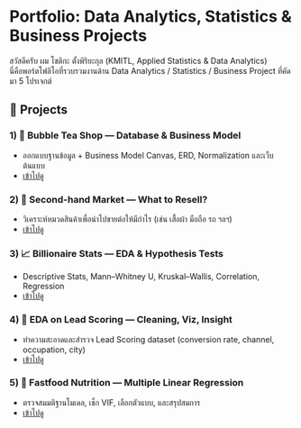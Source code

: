 # Portfolio: Data Analytics, Statistics & Business Projects

สวัสดีครับ ผม โชติกะ ตั้งพิริยะกุล (KMITL, Applied Statistics & Data Analytics)  
นี่คือพอร์ตโฟลิโอที่รวบรวมงานด้าน Data Analytics / Statistics / Business Project ที่คัดมา 5 โปรเจกต์

## 📂 Projects
### 1) 🍵 Bubble Tea Shop — Database & Business Model
- ออกแบบฐานข้อมูล + Business Model Canvas, ERD, Normalization และเว็บต้นแบบ  
- [เข้าไปดู](./01-bubble-tea-shop)

### 2) 👕 Second-hand Market — What to Resell?
- วิเคราะห์หมวดสินค้าเพื่อนำไปขายต่อให้มีกำไร (เช่น เสื้อผ้า มือถือ รถ ฯลฯ)  
- [เข้าไปดู](./02-second-hand-market)

### 3) 📈 Billionaire Stats — EDA & Hypothesis Tests
- Descriptive Stats, Mann–Whitney U, Kruskal–Wallis, Correlation, Regression  
- [เข้าไปดู](./03-bill-stat)

### 4) 🔎 EDA on Lead Scoring — Cleaning, Viz, Insight
- ทำความสะอาดและสำรวจ Lead Scoring dataset (conversion rate, channel, occupation, city)  
- [เข้าไปดู](./04-eda-lead-scoring)

### 5) 🍔 Fastfood Nutrition — Multiple Linear Regression
- ตรวจสมมติฐานโมเดล, เช็ก VIF, เลือกตัวแบบ, และสรุปสมการ  
- [เข้าไปดู](./05-fastfood-nutrition)

